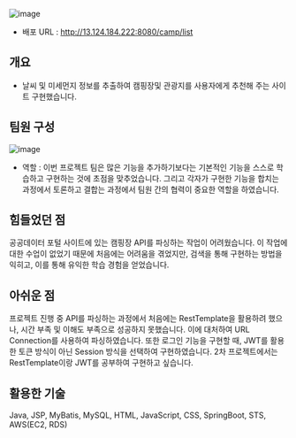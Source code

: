 ![image](https://github.com/ajseonkim/aircamp/assets/155918264/03774e20-b898-4c6e-9233-2b06f8f66235)
- 배포 URL : http://13.124.184.222:8080/camp/list

## 개요
- 날씨 및 미세먼지 정보를 추출하여 캠핑장및  관광지를 사용자에게 추천해 주는 사이트 구현했습니다.

## 팀원 구성
![image](https://github.com/ajseonkim/aircamp/assets/155918264/e340abf8-6e18-4058-8b92-4d5ab498ca12)

- 역할 :
  이번 프로젝트 팀은 많은 기능을 추가하기보다는 기본적인 기능을 스스로 학습하고 구현하는 것에 초점을 맞추었습니다.
  그리고 각자가 구현한 기능을 합치는 과정에서 토론하고 결합는 과정에서 팀원 간의 협력이 중요한 역할을 하였습니다.

## 힘들었던 점
공공데이터 포털 사이트에 있는 캠핑장 API를 파싱하는 작업이 어려웠습니다.
이 작업에 대한 수업이 없었기 때문에 처음에는 어려움을 겪었지만, 검색을 통해 구현하는 방법을 익히고, 이를 통해 유익한 학습 경험을 얻었습니다.

## 아쉬운 점
프로젝트 진행 중 API를 파싱하는 과정에서 처음에는 RestTemplate을 활용하려 했으나, 
시간 부족 및 이해도 부족으로 성공하지 못했습니다. 이에 대처하여 URL Connection를 사용하여 파싱하였습니다. 
또한 로그인 기능을 구현할 때, JWT를 활용한 토큰 방식이 아닌 Session 방식을 선택하여 구현하였습니다. 
2차 프로젝트에서는 RestTemplate이랑 JWT를 공부하여 구현하고 싶습니다.

## 활용한 기술
Java, JSP, MyBatis, MySQL, HTML, JavaScript, CSS, SpringBoot, STS, AWS(EC2, RDS)
